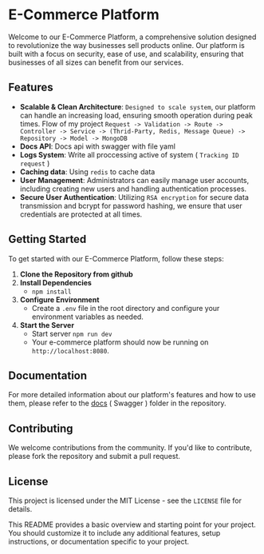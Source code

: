 # E-Commerce Platform

Welcome to our E-Commerce Platform, a comprehensive solution designed to revolutionize the way businesses sell products online. Our platform is built with a focus on security, ease of use, and scalability, ensuring that businesses of all sizes can benefit from our services.

## Features

- **Scalable & Clean Architecture**: `Designed to scale system`, our platform can handle an increasing load, ensuring smooth operation during peak times. Flow of my project `Request -> Validation -> Route -> Controller -> Service -> (Thrid-Party, Redis, Message Queue) -> Repository -> Model -> MongoDB`
- **Docs API**: Docs api with swagger with file yaml
- **Logs System**: Write all proccessing active of system ( `Tracking ID request` )
- **Caching data**: Using `redis` to cache data
- **User Management**: Administrators can easily manage user accounts, including creating new users and handling authentication processes.
- **Secure User Authentication**: Utilizing `RSA encryption` for secure data transmission and bcrypt for password hashing, we ensure that user credentials are protected at all times.

## Getting Started

To get started with our E-Commerce Platform, follow these steps:

1. **Clone the Repository from github**
2. **Install Dependencies**
   - `npm install`
3. **Configure Environment**
   - Create a `.env` file in the root directory and configure your environment variables as needed.
4. **Start the Server**
   - Start server `npm run dev`
   - Your e-commerce platform should now be running on `http://localhost:8080`.

## Documentation

For more detailed information about our platform's features and how to use them, please refer to the [docs](http://localhost:8080/docs) ( Swagger ) folder in the repository.

## Contributing

We welcome contributions from the community. If you'd like to contribute, please fork the repository and submit a pull request.

## License

This project is licensed under the MIT License - see the `LICENSE` file for details.

This README provides a basic overview and starting point for your project. You should customize it to include any additional features, setup instructions, or documentation specific to your project.
